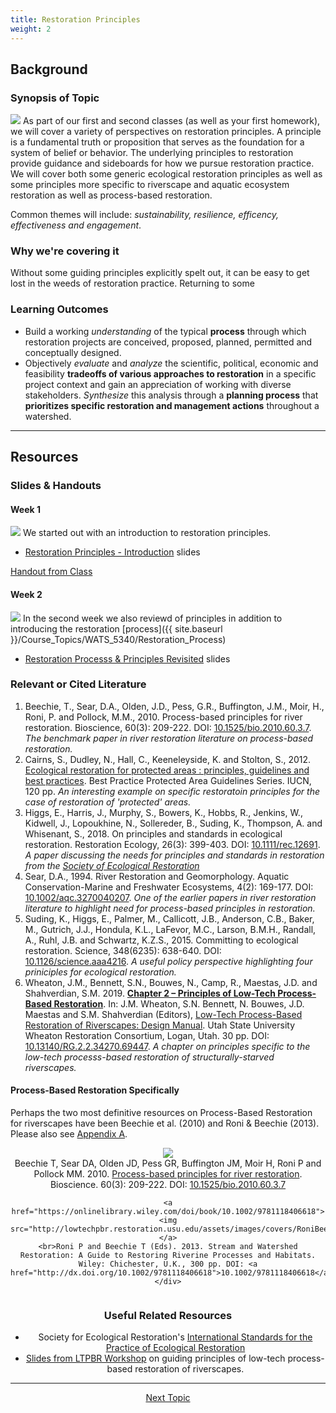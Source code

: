 ```yaml
---
title: Restoration Principles
weight: 2
---
```


## Background

### Synopsis of Topic
[<img class="float-right" src="{{ site.baseurl }}/assets/images/eg/F1.png">](https://science.sciencemag.org/content/348/6235/638/tab-pdf)
As part of our first and second classes (as well as your first homework), we will cover a variety of perspectives on restoration principles. A principle is a fundamental truth or proposition that serves as the foundation for a system of belief or behavior. The underlying principles to restoration provide guidance and sideboards for how we pursue restoration practice. We will cover both some generic ecological restoration principles as well as some principles more specific to riverscape and aquatic ecosystem restoration as well as process-based restoration. 

Common themes will include: *sustainability, resilience, efficency, effectiveness and engagement*.

### Why we're covering it
Without some guiding principles explicitly spelt out, it can be easy to get lost in the weeds of restoration practice. Returning to some 

### Learning Outcomes

- Build a working *understanding* of the typical **process** through which restoration projects are conceived, proposed, planned, permitted and conceptually designed. 
- Objectively *evaluate* and *analyze* the scientific, political, economic and feasibility **tradeoffs of various approaches to restoration** in a specific project context and gain an appreciation of working with diverse stakeholders. *Synthesize* this analysis through a **planning process** that **prioritizes specific restoration and management actions** throughout a watershed.

------
## Resources

### Slides & Handouts

#### Week 1
[<img class="float-right" src="{{ site.baseurl }}/assets/images/specific/2019_WATS5340_Week01.png">](https://s3-us-west-2.amazonaws.com/etalweb.joewheaton.org/Courses/WATS5340/2019/1_Restoration_Principles.pdf)
We started out with an introduction to restoration principles. 
- <i class="fa fa-file-pdf-o" aria-hidden="true"></i> [Restoration Principles - Introduction](https://s3-us-west-2.amazonaws.com/etalweb.joewheaton.org/Courses/WATS5340/2019/1_Restoration_Principles.pdf) slides


<i class="fa fa-hand-o-left" aria-hidden="true"></i> [Handout from Class](https://s3-us-west-2.amazonaws.com/etalweb.joewheaton.org/Courses/WATS5340/2019/Day_Principles_Handout.pdf)

#### Week 2
[<img class="float-right" src="{{ site.baseurl }}/assets/images/lectures/2019_WATS5340_Week02.png">](https://s3-us-west-2.amazonaws.com/etalweb.joewheaton.org/Courses/WATS5340/2019/2_Restoration_Process%26Principles.pdf)
In the second week we also reviewd of principles in addition to introducing the restoration [process]({{ site.baseurl }}/Course_Topics/WATS_5340/Restoration_Process) 
- <i class="fa fa-file-pdf-o" aria-hidden="true"></i> [Restoration Processs & Principles Revisited](https://s3-us-west-2.amazonaws.com/etalweb.joewheaton.org/Courses/WATS5340/2019/2_Restoration_Process%26Principles.pdf) slides

### Relevant or Cited Literature

1. Beechie, T., Sear, D.A., Olden, J.D., Pess, G.R., Buffington, J.M., Moir, H., Roni, P. and Pollock, M.M., 2010. Process-based principles for river restoration. Bioscience, 60(3): 209-222. DOI: [10.1525/bio.2010.60.3.7](http://dx.doi.org/10.1525/bio.2010.60.3.7). *The benchmark paper in river restoration literature on process-based restoration.*
2. Cairns, S., Dudley, N., Hall, C., Keeneleyside, K. and Stolton, S., 2012. [Ecological restoration for protected areas : principles, guidelines and best practices](https://portals.iucn.org/library/node/10205). Best Practice Protected Area Guidelines Series. IUCN, 120 pp. *An interesting example on specific restoratoin principles for the case of restoration of 'protected' areas.*
2. Higgs, E., Harris, J., Murphy, S., Bowers, K., Hobbs, R., Jenkins, W., Kidwell, J., Lopoukhine, N., Sollereder, B., Suding, K., Thompson, A. and Whisenant, S., 2018. On principles and standards in ecological restoration. Restoration Ecology, 26(3): 399-403. DOI: [10.1111/rec.12691](http://dx.doi.org/10.1111/rec.12691). *A paper discussing the needs for principles and standards in restoration from the [Society of Ecological Restoration](http://sern.org)*
3. Sear, D.A., 1994. River Restoration and Geomorphology. Aquatic Conservation-Marine and Freshwater Ecosystems, 4(2): 169-177. DOI: [10.1002/aqc.3270040207](http://dx.doi.org/10.1002/aqc.3270040207). *One of the earlier papers in river restoration literature to highlight need for process-based principles in restoration.*
4. Suding, K., Higgs, E., Palmer, M., Callicott, J.B., Anderson, C.B., Baker, M., Gutrich, J.J., Hondula, K.L., LaFevor, M.C., Larson, B.M.H., Randall, A., Ruhl, J.B. and Schwartz, K.Z.S., 2015. Committing to ecological restoration. Science, 348(6235): 638-640. DOI: [10.1126/science.aaa4216](http://dx.doi.org/10.1126/science.aaa4216). *A useful policy perspective highlighting four priniciples for ecological restoration.*
6. Wheaton, J.M., Bennett, S.N., Bouwes, N., Camp, R., Maestas, J.D. and Shahverdian, S.M. 2019. [**Chapter 2 – Principles of Low-Tech Process-Based Restoration**](http://lowtechpbr.restoration.usu.edu/manual/chap02). In: J.M. Wheaton, S.N. Bennett, N. Bouwes, J.D. Maestas and S.M. Shahverdian (Editors), [Low-Tech Process-Based Restoration of Riverscapes: Design Manual](http://lowtechpbr.restoration.usu.edu/manual). Utah State University Wheaton Restoration Consortium, Logan, Utah. 30 pp. DOI: [10.13140/RG.2.2.34270.69447](http://dx.doi.org/10.13140/RG.2.2.34270.69447). *A chapter on principles specific to the low-tech processs-based restoration of structurally-starved riverscapes.*


#### Process-Based Restoration Specifically

Perhaps the two most definitive resources on Process-Based Restoration for riverscapes have been Beechie et al. (2010) and Roni & Beechie (2013).  Please also see [Appendix A](http://lowtechpbr.restoration.usu.edu/manual/chap01/appendix-A).

<div class="row small-up-2 medium-up-2 large-up-2" align="center">
  	<div class="column column-block">
  		<a href="https://www.fs.fed.us/rm/pubs_other/rmrs_2010_beechie_t001.pdf"><img src="http://lowtechpbr.restoration.usu.edu/assets/images/covers/Beechie_PBR.png"></a>
<br>
	Beechie T, Sear DA, Olden JD, Pess GR, Buffington JM, Moir H, Roni P and Pollock MM. 2010. <a href="https://www.fs.fed.us/rm/pubs_other/rmrs_2010_beechie_t001.pdf">Process-based principles for river restoration</a>. Bioscience. 60(3): 209-222.  DOI: <a href="http://dx.doi.org/10.1525/bio.2010.60.3.7">10.1525/bio.2010.60.3.7</a>
	</div>
<div class="column column-block">

	<a href="https://onlinelibrary.wiley.com/doi/book/10.1002/9781118406618"><img src="http://lowtechpbr.restoration.usu.edu/assets/images/covers/RoniBeechiePBR.png"></a>
	<br>Roni P and Beechie T (Eds). 2013. Stream and Watershed Restoration: A Guide to Restoring Riverine Processes and Habitats. Wiley: Chichester, U.K., 300 pp. DOI: <a href="http://dx.doi.org/10.1002/9781118406618">10.1002/9781118406618</a>
	</div>
</div>

### Useful Related Resources

- Society for Ecological Restoration's [International Standards for the Practice of Ecological Restoration](https://www.ser.org/page/SERStandards/International-Standards-for-the-Practice-of-Ecological-Restoration.htm)
- [Slides from LTPBR Workshop](http://lowtechpbr.restoration.usu.edu/workshops/2019/SGI/materials.html#5-guiding-principles) on guiding principles of low-tech process-based restoration of riverscapes.

-----
<div align="center">
	<a class="hollow button" href="{{ site.baseurl }}/Course_Topics/WATS_5340/Restoration_Process"> Next Topic <i class="fa fa-arrow-circle-right" aria-hidden="true"></i></a>  

</div>

